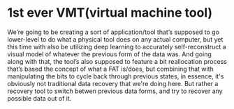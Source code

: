 # 1st ever VMT(virtual machine tool)
We’re going to be creating a sort of application/tool that’s supposed to go lower-level to do what a physical tool does on any actual computer, but yet this time with also be utilizing deep learning to accurately self-reconstruct a visual model of whatever the previous form of the data was. And going along with that, the tool’s also supposed to feature a bit reallocation process that’s based the concept of what a FAT is/does, but combining that with manipulating the bits to cycle back through previous states, in essence, it's obviously not traditional data recovery that we're doing here. But rather a recovery tool to switch betwen previous data forms, and try to recover any possible data out of it.
